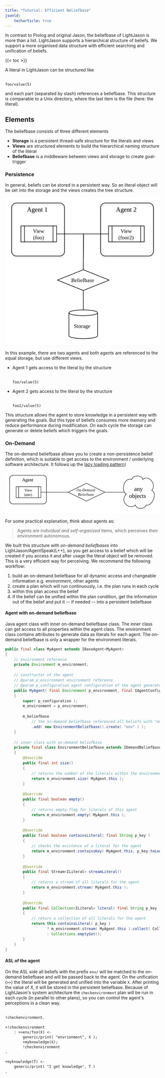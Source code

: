 ```yaml
---
title: "Tutorial: Efficient Beliefbase"
jsonld:
    techarticle: true
---
```


In contrast to Prolog and original Jason, the beliefbase of LightJason is more than a list.
LightJason supports a hierarchical structure of beliefs. 
We support a more organised data structure with efficient searching and unification of beliefs.

{{< toc >}}

A literal in LightJason can be structured like

<pre data-language="AgentSpeak(L++)"><code class="language-agentspeak">
foo/value(5)
</code></pre>

and each part (separated by slash) references a beliefbase. This structure is comparable to a Unix directory, where the last item is the file (here: the literal).

## Elements

The beliefbase consists of three different elements

* __Storage__ is a persistent thread-safe structure for the literals and views
* __Views__ are structured elements to build the hierarchical naming structure of the literal
* __Beliefbase__ is a middleware between views and storage to create goal-trigger

### Persistence

In general, beliefs can be stored in a persistent way. 
So an literal object will be set into the storage and the views creates the tree structure. 

![Beliefbase](/images/beliefbase.svg#centering)

In this example, there are two agents and both agents are referenced to the equal storage, but use different views.

* Agent 1 gets access to the literal by the structure <pre data-language="AgentSpeak(L++)"><code class="language-agentspeak">
foo/value(5)
</code></pre>

* Agent 2 gets access to the literal by the structure <pre data-language="AgentSpeak(L++)"><code class="language-agentspeak">
foo2/value(5)
</code></pre>
 
This structure allows the agent to store knowledge in a persistent way with generating the goals.
But this type of beliefs consumes more memory and reduce performance during modification. On each cycle the storage can generate or delete beliefs which triggers the goals.
 
### On-Demand

The on-demand beliefbase allows you to create a non-persistence belief definition, which is suitable to get access to the environment / underlying software architecture. It follows up the [lazy loading pattern](https://en.wikipedia.org/wiki/Lazy_loading))

![Beliefbase](/images/ondemandbeliefbase.svg#centering)

For some practical explanation, think about agents as:
 
> Agents are _individual and self-organized_ items, 
> which perceives their environment autonomous.

We built this structure with _on-demand beliefbases_ into LightJason/AgentSpeak(L++), so you get access to a belief which will be created if you access it and after usage the literal object will be removed. This is a very efficient way for perceiving. We recommend the following workflow: 

1. build an on-demand beliefbase for all dynamic access and changeable information e.g. environment, other agents
2. create a plan which will run continuously, i.e. the plan runs in each cycle
3. within this plan access the belief
4. if the belief can be unified within the plan condition, get the information out of the belief and put it -- if needed -- into a persistent beliefbase

#### Agent with on-demand beliefbase

Java agent class with inner on-demand beliefbase class. The inner class can get access to all properties within the agent class. 
The environment class contains attributes to generate data as literals for each agent.
The on-demand beliefbase is only a wrapper for the environment literals.

```java
public final class MyAgent extends IBaseAgent<MyAgent>
{
    // environment reference
    private Environment m_environment;

    // constructor of the agent
    // @param p_environment environment reference
    // @param p_configuration agent configuration of the agent generator
    public MyAgent( final Environment p_environment, final IAgentConfiguration<MyAgent> p_configuration )
    {
        super( p_configuration );
        m_environment = p_environment;
        
        m_beliefbase
            // the on-demand beliefbase referenced all beliefs with "env/"
            .add( new EnvironmentBeliefbase().create( "env" ) );
    }
    
    // inner class with on-demand beliefbase
    private final class EnvironmentBeliefbase extends IDemandBeliefbase
    {
        @Override
        public final int size()
        {
            // returns the number of the literals within the environment for the agent
            return m_environment.size( MyAgent.this );
        }

        @Override
        public final boolean empty()
        {
            // returns empty-flag for literals of this agent
            return m_environment.empty( MyAgent.this );
        }

        @Override
        public final boolean containsLiteral( final String p_key )
        {
            // checks the existence of a literal for the agent
            return m_environment.containsKey( MyAgent.this, p_key.toLowerCase() );
        }

        @Override
        public final Stream<ILiteral> streamLiteral()
        {
            // returns a stream of all literals for the agent
            return m_environment.stream( MyAgent.this );
        }

        @Override
        public final Collection<ILiteral> literal( final String p_key )
        {
            // return a collection of all literals for the agent
            return this.containsLiteral( p_key )
                   ? m_environment.stream( MyAgent.this ).collect( Collectors.toSet() )
                   : Collections.emptySet();
        }
    }
}
```

#### ASL of the agent

On the ASL side all beliefs with the prefix ```env/``` will be matched to the on-demand beliefbase and will be passed back to the agent.
On the unification (```>>```) the literal will be generated and unified into the variable ```X```. After printing the value of X, it will be stored in the persistent beliefbase.
Because of LightJason's system architecture the ```checkenvironment``` plan will be run in each cycle (in parallel to other plans), so you can control the agent's perceptions in a clean way.

<pre data-language="AgentSpeak(L++)"><code class="language-agentspeak">
!checkenvironment.

+!checkenvironment
    : >>env/foo(X) <-
        generic/print( "envrionment", X );
        +myknowledge(X);
        !checkenvironment
.        

+myknowledge(T) <-
    generic/print( "I get knowledge", T )
.    

</code></pre>
